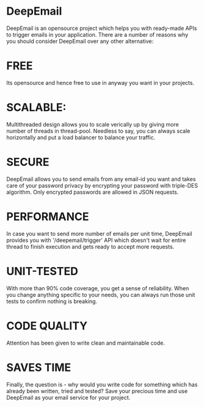 # DeepEmail
DeepEmail is an opensource project which helps you with ready-made APIs to trigger emails in your application.
There are a number of reasons why you should consider DeepEmail over any other alternative:
# FREE 
Its opensource and hence free to use in anyway you want in your projects.
# SCALABLE:
Multithreaded design allows you to scale verically up by giving more number of threads in thread-pool. Needless to say, you can always scale horizontally and put a load balancer to balance your traffic.
# SECURE
DeepEmail allows you to send emails from any email-id you want and takes care of your password privacy by encrypting your password with triple-DES algorithm. Only encrypted passwords are allowed in JSON requests.
# PERFORMANCE
In case you want to send more number of emails per unit time, DeepEmail provides you with '/deepemail/trigger' API which doesn't wait for entire thread to finish execution and gets ready to accept more requests.
# UNIT-TESTED
With more than 90% code coverage, you get a sense of reliability. When you change anything specific to your needs, you can always run those unit tests to confirm nothing is breaking.
# CODE QUALITY
Attention has been given to write clean and maintainable code.
# SAVES TIME
Finally, the question is - why would you write code for something which has already been written, tried and tested? Save your precious time and use DeepEmail as your email service for your project.
